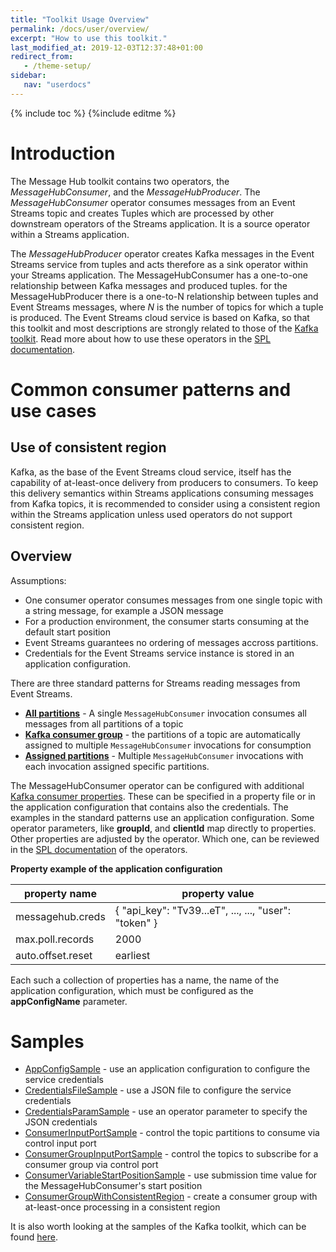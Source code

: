 ```yaml
---
title: "Toolkit Usage Overview"
permalink: /docs/user/overview/
excerpt: "How to use this toolkit."
last_modified_at: 2019-12-03T12:37:48+01:00
redirect_from:
   - /theme-setup/
sidebar:
   nav: "userdocs"
---
```

{% include toc %}
{%include editme %}

# Introduction

The Message Hub toolkit contains two operators, the *MessageHubConsumer*, and the *MessageHubProducer*.
The *MessageHubConsumer* operator consumes messages from an Event Streams topic and creates Tuples which are processed by
other downstream operators of the Streams application. It is a source operator within a Streams application.

The *MessageHubProducer* operator creates Kafka messages in the Event Streams service from tuples and acts therefore
as a sink operator within your Streams application. The MessageHubConsumer has a one-to-one relationship between Kafka messages and produced tuples. for the MessageHubProducer there is a one-to-N relationship between tuples and Event Streams messages, where *N* is the number of topics for which a tuple is produced.
The Event Streams cloud service is based on Kafka, so that this toolkit and most descriptions are strongly related to those of the [Kafka toolkit](https://github.com/IBMStreams/streamsx.kafka). Read more about how to use these operators in the [SPL documentation](https://ibmstreams.github.io/streamsx.messagehub/doc/spldoc/html/).

# Common consumer patterns and use cases

## Use of consistent region

Kafka, as the base of the Event Streams cloud service, itself has the capability of at-least-once delivery from producers to consumers. To keep this delivery semantics within Streams applications consuming messages from Kafka topics, it is recommended to consider using a consistent region within the Streams application unless used operators do not support consistent region.

## Overview

Assumptions:
* One consumer operator consumes messages from one single topic with a string message, for example a JSON message
* For a production environment, the consumer starts consuming at the default start position
* Event Streams guarantees no ordering of messages accross partitions.
* Credentials for the Event Streams service instance is stored in an application configuration.

There are three standard patterns for Streams reading messages from Event Streams.

* [**All partitions**](https://ibmstreams.github.io/streamsx.messagehub/docs/user/UsecaseAllPartitions/) - A single `MessageHubConsumer` invocation consumes all messages from all partitions of a topic
* [**Kafka consumer group**](https://ibmstreams.github.io/streamsx.messagehub/docs/user/UsecaseConsumerGroup/) - the partitions of a topic are automatically assigned to multiple `MessageHubConsumer` invocations for consumption
* [**Assigned partitions**](https://ibmstreams.github.io/streamsx.messagehub/docs/user/UsecaseAssignedPartitions/) - Multiple `MessageHubConsumer` invocations with each invocation assigned specific partitions.

The MessageHubConsumer operator can be configured with additional
[Kafka consumer properties](https://kafka.apache.org/documentation.html#consumerconfigs). These can be specified in a property file or in the application configuration that contains also the credentials. The examples in the standard patterns use an application configuration. Some operator parameters, like **groupId**, and **clientId** map directly to properties. Other properties are adjusted by the operator. Which one, can be reviewed in the [SPL documentation](https://ibmstreams.github.io/streamsx.messagehub/docs/user/SPLDoc/) of the operators.

**Property example of the application configuration**

| property name | property value |
| --- | --- |
| messagehub.creds | { "api_key": "Tv39...eT", ..., ..., "user": "token" } |
| max.poll.records | 2000 |
| auto.offset.reset | earliest |

Each such a collection of properties has a name, the name of the application configuration, which must be configured as the **appConfigName** parameter.

# Samples

* [AppConfigSample](https://github.com/IBMStreams/streamsx.messagehub/tree/develop/samples/AppConfigSample) - use an application configuration to configure the service credentials
* [CredentialsFileSample](https://github.com/IBMStreams/streamsx.messagehub/tree/develop/samples/CredentialsFileSample) - use a JSON file to configure the service credentials
* [CredentialsParamSample](https://github.com/IBMStreams/streamsx.messagehub/tree/develop/samples/CredentialsParamSample) - use an operator parameter to specify the JSON credentials
* [ConsumerInputPortSample](https://github.com/IBMStreams/streamsx.messagehub/tree/develop/samples/ConsumerInputPortSample) - control the topic partitions to consume via control input port
* [ConsumerGroupInputPortSample](https://github.com/IBMStreams/streamsx.messagehub/tree/develop/samples/ConsumerGroupInputPortSample) - control the topics to subscribe for a consumer group via control port
* [ConsumerVariableStartPositionSample](https://github.com/IBMStreams/streamsx.messagehub/tree/develop/samples/ConsumerVariableStartPositionSample) - use submission time value for the MessageHubConsumer's start position
* [ConsumerGroupWithConsistentRegion](https://github.com/IBMStreams/streamsx.messagehub/tree/develop/samples/ConsumerGroupWithConsistentRegion) - create a consumer group with at-least-once processing in a consistent region


It is also worth looking at the samples of the Kafka toolkit, which can be found [here](https://ibmstreams.github.io/streamsx.kafka/docs/user/overview/).

